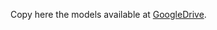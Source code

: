  Copy here the models available at [GoogleDrive](https://drive.google.com/drive/folders/1GkdBn0Ypn1lX1pDWZwdhPLED6Yu5QZvt?usp=drive_link).
